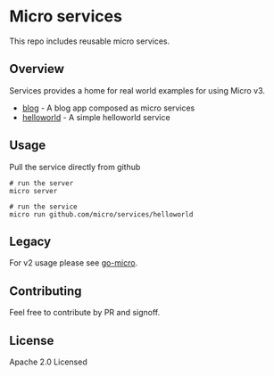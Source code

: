 # Micro services

This repo includes reusable micro services.

## Overview

Services provides a home for real world examples for using Micro v3.

- [blog](blog) - A blog app composed as micro services
- [helloworld](helloworld) - A simple helloworld service

## Usage

Pull the service directly from github

```
# run the server
micro server

# run the service
micro run github.com/micro/services/helloworld
```

## Legacy

For v2 usage please see [go-micro](https://go-micro.dev).

## Contributing

Feel free to contribute by PR and signoff.

## License

Apache 2.0 Licensed

